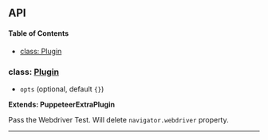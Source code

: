 ## API

<!-- Generated by documentation.js. Update this documentation by updating the source code. -->

#### Table of Contents

- [class: Plugin](#class-plugin)

### class: [Plugin](https://github.com/berstend/puppeteer-extra/blob/6bfc3b948eb95f9591a6aedf8199f91a60e06294/packages/puppeteer-extra-plugin-stealth/evasions/navigator.webdriver/index.js#L9-L23)

- `opts` (optional, default `{}`)

**Extends: PuppeteerExtraPlugin**

Pass the Webdriver Test.
Will delete `navigator.webdriver` property.

---
